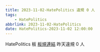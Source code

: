 ```yaml
---
title: 2023-11-02-HatePolitics 違規 0 人
tags:
    - HatePolitics
abbrlink: 2023-11-02-HatePolitics
date: HatePolitics-2023-11-02 12:00:00
---
```

HatePolitics 板 [板規連結](https://www.ptt.cc/bbs/HatePolitics/M.1617115262.A.D60.html)
昨天違規 0 人
